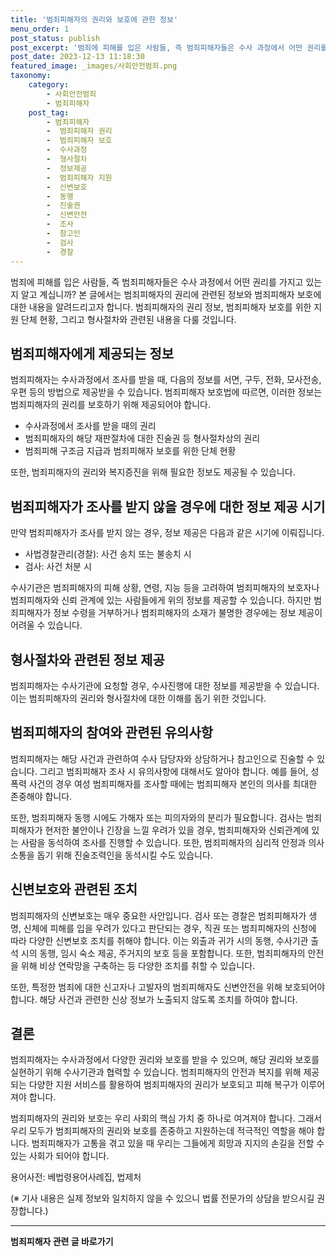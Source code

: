 ```yaml
---
title: '범죄피해자의 권리와 보호에 관한 정보'
menu_order: 1
post_status: publish
post_excerpt: '범죄에 피해를 입은 사람들, 즉 범죄피해자들은 수사 과정에서 어떤 권리를 가지고 있는지 알고 계십니까  본 글에서는 범죄피해자의 권리에 관련된 정보와 범죄피해자 보호에 대한 내용을 알려드리고자 합니다. 범죄피해자의 권리 정보, 범죄피해자 보호를 위한 지원 단체 현황, 그리고 형사절차와 관련된 내용을 다룰 것입니다.'
post_date: 2023-12-13 11:18:30
featured_image: _images/사회안전범죄.png
taxonomy:
    category:
        - 사회안전범죄
        - 범죄피해자
    post_tag:
        - 범죄피해자
        -  범죄피해자 권리
        -  범죄피해자 보호
        -  수사과정
        -  형사절차
        -  정보제공
        -  범죄피해자 지원
        -  신변보호
        -  동행
        -  진술권
        -  신변안전
        -  조사
        -  참고인
        -  검사
        -  경찰
---
```



범죄에 피해를 입은 사람들, 즉 범죄피해자들은 수사 과정에서 어떤 권리를 가지고 있는지 알고 계십니까? 본 글에서는 범죄피해자의 권리에 관련된 정보와 범죄피해자 보호에 대한 내용을 알려드리고자 합니다. 범죄피해자의 권리 정보, 범죄피해자 보호를 위한 지원 단체 현황, 그리고 형사절차와 관련된 내용을 다룰 것입니다.

## 범죄피해자에게 제공되는 정보

범죄피해자는 수사과정에서 조사를 받을 때, 다음의 정보를 서면, 구두, 전화, 모사전송, 우편 등의 방법으로 제공받을 수 있습니다. 범죄피해자 보호법에 따르면, 이러한 정보는 범죄피해자의 권리를 보호하기 위해 제공되어야 합니다.

- 수사과정에서 조사를 받을 때의 권리
- 범죄피해자의 해당 재판절차에 대한 진술권 등 형사절차상의 권리
- 범죄피해 구조금 지급과 범죄피해자 보호를 위한 단체 현황

또한, 범죄피해자의 권리와 복지증진을 위해 필요한 정보도 제공될 수 있습니다.

## 범죄피해자가 조사를 받지 않을 경우에 대한 정보 제공 시기

만약 범죄피해자가 조사를 받지 않는 경우, 정보 제공은 다음과 같은 시기에 이뤄집니다.

- 사법경찰관리(경찰): 사건 송치 또는 불송치 시
- 검사: 사건 처분 시

수사기관은 범죄피해자의 피해 상황, 연령, 지능 등을 고려하여 범죄피해자의 보호자나 범죄피해자와 신뢰 관계에 있는 사람들에게 위의 정보를 제공할 수 있습니다. 하지만 범죄피해자가 정보 수령을 거부하거나 범죄피해자의 소재가 불명한 경우에는 정보 제공이 어려울 수 있습니다.

## 형사절차와 관련된 정보 제공

범죄피해자는 수사기관에 요청할 경우, 수사진행에 대한 정보를 제공받을 수 있습니다. 이는 범죄피해자의 권리와 형사절차에 대한 이해를 돕기 위한 것입니다.

## 범죄피해자의 참여와 관련된 유의사항

범죄피해자는 해당 사건과 관련하여 수사 담당자와 상담하거나 참고인으로 진술할 수 있습니다. 그리고 범죄피해자 조사 시 유의사항에 대해서도 알아야 합니다. 예를 들어, 성폭력 사건의 경우 여성 범죄피해자를 조사할 때에는 범죄피해자 본인의 의사를 최대한 존중해야 합니다.

또한, 범죄피해자 동행 시에도 가해자 또는 피의자와의 분리가 필요합니다. 검사는 범죄피해자가 현저한 불안이나 긴장을 느낄 우려가 있을 경우, 범죄피해자와 신뢰관계에 있는 사람을 동석하여 조사를 진행할 수 있습니다. 또한, 범죄피해자의 심리적 안정과 의사소통을 돕기 위해 진술조력인을 동석시킬 수도 있습니다.

## 신변보호와 관련된 조치

범죄피해자의 신변보호는 매우 중요한 사안입니다. 검사 또는 경찰은 범죄피해자가 생명, 신체에 피해를 입을 우려가 있다고 판단되는 경우, 직권 또는 범죄피해자의 신청에 따라 다양한 신변보호 조치를 취해야 합니다. 이는 외출과 귀가 시의 동행, 수사기관 출석 시의 동행, 임시 숙소 제공, 주거지의 보호 등을 포함합니다. 또한, 범죄피해자의 안전을 위해 비상 연락망을 구축하는 등 다양한 조치를 취할 수 있습니다.

또한, 특정한 범죄에 대한 신고자나 고발자의 범죄피해자도 신변안전을 위해 보호되어야 합니다. 해당 사건과 관련한 신상 정보가 노출되지 않도록 조치를 하여야 합니다.

## 결론

범죄피해자는 수사과정에서 다양한 권리와 보호를 받을 수 있으며, 해당 권리와 보호를 실현하기 위해 수사기관과 협력할 수 있습니다. 범죄피해자의 안전과 복지를 위해 제공되는 다양한 지원 서비스를 활용하여 범죄피해자의 권리가 보호되고 피해 복구가 이루어져야 합니다.

범죄피해자의 권리와 보호는 우리 사회의 핵심 가치 중 하나로 여겨져야 합니다. 그래서 우리 모두가 범죄피해자의 권리와 보호를 존중하고 지원하는데 적극적인 역할을 해야 합니다. 범죄피해자가 고통을 겪고 있을 때 우리는 그들에게 희망과 지지의 손길을 전할 수 있는 사회가 되어야 합니다.

용어사전: 베법령용어사례집, 법제처

(※ 기사 내용은 실제 정보와 일치하지 않을 수 있으니 법률 전문가의 상담을 받으시길 권장합니다.)

                       
<!-- wp:separator -->
<hr class="wp-block-separator has-alpha-channel-opacity"/>
<!-- /wp:separator -->

<!-- wp:group {"backgroundColor":"base","layout":{"type":"constrained"}} -->
<div class="wp-block-group has-base-background-color has-background"><!-- wp:paragraph {"align":"center","fontSize":"medium"} -->
<p class="has-text-align-center has-large-font-size"><strong>범죄피해자 관련 글 바로가기</strong></p>
<!-- /wp:paragraph -->


<!-- wp:latest-posts
{"categories":[{"id":30771,"count":19,"description":"","link":"https://uknowlaw.com/category/%eb%b2%94%ec%a3%84%ed%94%bc%ed%95%b4%ec%9e%90/","name":"범죄피해자","slug":"범죄피해자","taxonomy":"category","parent":0,"meta":[],"_links":{"self":[{"href":"https://uknowlaw.com/wp-json/wp/v2/categories/30771"}],"collection":[{"href":"https://uknowlaw.com/wp-json/wp/v2/categories"}],"about":[{"href":"https://uknowlaw.com/wp-json/wp/v2/taxonomies/category"}],"wp:post_type":[{"href":"https://uknowlaw.com/wp-json/wp/v2/posts?categories=30771"}],"curies":[{"name":"wp","href":"https://api.w.org/{rel}","templated":true}]}}],"postsToShow":100,"excerptLength":28,"postLayout":"grid","columns":2,"featuredImageAlign":"left","featuredImageSizeSlug":"large","fontSize":"small"} /--></div>
<!-- /wp:group -->